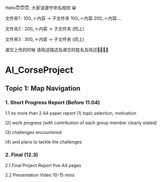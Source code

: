 Hello😇😇😇, 大家请遵守命名规则 😁

文件夹1 : 100_＋内容 -> 子文件夹 100_＋内容  200_＋内容....

文件夹2 : 200_＋内容 -> 子文件夹 (同上)

文件夹3 : 300_＋内容 -> 子文件夹 (同上)

递交上传的时候 请简述描述及递交的姓名及简述🙏🙏🙏🙏

# AI_CorseProject
## Topic 1: Map Navigation
### 1. Short Progress Report (Before 11.04)

1.1 no more than 2 A4 paper report
(1) topic selection, motivation

(2) work progress (with contribution of each group member clearly stated)

(3) challenges encountered

(4) and plans to tackle the challenges

### 2. Final (12.3)
2.1 Final Project Report five A4 pages

2.2 Presentation Video 10-15 mins
